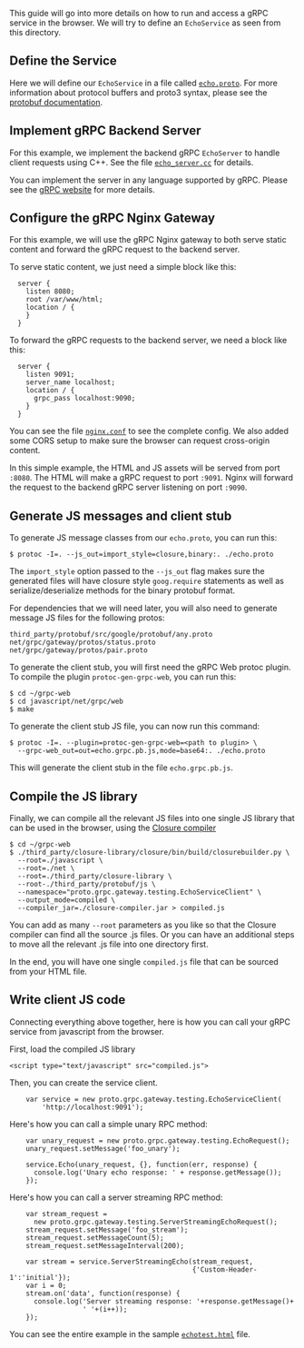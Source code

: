 This guide will go into more details on how to run and access a gRPC service in
the browser. We will try to define an `EchoService` as seen from this
directory.


## Define the Service

Here we will define our `EchoService` in a file called
[`echo.proto`](echo.proto). For more information about protocol buffers and
proto3 syntax, please see the [protobuf documentation][].



## Implement gRPC Backend Server

For this example, we implement the backend gRPC `EchoServer` to handle client
requests using C++. See the file [`echo_server.cc`](echo_server.cc) for
details.

You can implement the server in any language supported by gRPC. Please see
the [gRPC website][] for more details.



## Configure the gRPC Nginx Gateway

For this example, we will use the gRPC Nginx gateway to both serve static
content and forward the gRPC request to the backend server.

To serve static content, we just need a simple block like this:

```
  server {
    listen 8080;
    root /var/www/html;
    location / {
    }
  }
```

To forward the gRPC requests to the backend server, we need a block like
this:

```
  server {
    listen 9091;
    server_name localhost;
    location / {
      grpc_pass localhost:9090;
    }
  }
```

You can see the file [`nginx.conf`](nginx.conf) to see the complete config.
We also added some CORS setup to make sure the browser can request
cross-origin content.


In this simple example, the HTML and JS assets will be served from port
`:8080`. The HTML will make a gRPC request to port `:9091`. Nginx will
forward the request to the backend gRPC server listening on port `:9090`.



## Generate JS messages and client stub


To generate JS message classes from our `echo.proto`, you can run this:

```
$ protoc -I=. --js_out=import_style=closure,binary:. ./echo.proto
```

The `import_style` option passed to the `--js_out` flag makes sure the
generated files will have closure style `goog.require` statements as well
as serialize/deserialize methods for the binary protobuf format.

For dependencies that we will need later, you will also need to generate
message JS files for the following protos:
```
third_party/protobuf/src/google/protobuf/any.proto
net/grpc/gateway/protos/status.proto
net/grpc/gateway/protos/pair.proto
```


To generate the client stub, you will first need the gRPC Web protoc plugin.
To compile the plugin `protoc-gen-grpc-web`, you can run this:

```
$ cd ~/grpc-web
$ cd javascript/net/grpc/web
$ make
```

To generate the client stub JS file, you can now run this command:

```
$ protoc -I=. --plugin=protoc-gen-grpc-web=<path to plugin> \
  --grpc-web_out=out=echo.grpc.pb.js,mode=base64:. ./echo.proto
```

This will generate the client stub in the file `echo.grpc.pb.js`.


## Compile the JS library


Finally, we can compile all the relevant JS files into one single JS library
that can be used in the browser, using the [Closure compiler][]

```
$ cd ~/grpc-web
$ ./third_party/closure-library/closure/bin/build/closurebuilder.py \
  --root=./javascript \
  --root=./net \
  --root=./third_party/closure-library \
  --root-./third_party/protobuf/js \
  --namespace="proto.grpc.gateway.testing.EchoServiceClient" \
  --output_mode=compiled \
  --compiler_jar=./closure-compiler.jar > compiled.js
```

You can add as many `--root` parameters as you like so that the Closure
compiler can find all the source .js files. Or you can have an additional steps
to move all the relevant .js file into one directory first.

In the end, you will have one single `compiled.js` file that can be sourced
from your HTML file.


## Write client JS code


Connecting everything above together, here is how you can call your gRPC
service from javascript from the browser.

First, load the compiled JS library

```
<script type="text/javascript" src="compiled.js">
```

Then, you can create the service client.

```
    var service = new proto.grpc.gateway.testing.EchoServiceClient(
        'http://localhost:9091');
```


Here's how you can call a simple unary RPC method:

```
    var unary_request = new proto.grpc.gateway.testing.EchoRequest();
    unary_request.setMessage('foo_unary');

    service.Echo(unary_request, {}, function(err, response) {
      console.log('Unary echo response: ' + response.getMessage());
    });
```

Here's how you can call a server streaming RPC method:

```
    var stream_request =
      new proto.grpc.gateway.testing.ServerStreamingEchoRequest();
    stream_request.setMessage('foo_stream');
    stream_request.setMessageCount(5);
    stream_request.setMessageInterval(200);

    var stream = service.ServerStreamingEcho(stream_request,
                                             {'Custom-Header-1':'initial'});
    var i = 0;
    stream.on('data', function(response) {
      console.log('Server streaming response: '+response.getMessage()+
                  ' '+(i++));
    });
```

You can see the entire example in the sample [`echotest.html`](echotest.html)
file.


[protobuf documentation]:https://developers.google.com/protocol-buffers/
[gRPC website]:http://grpc.io
[Closure compiler]:https://developers.google.com/closure/compiler/
